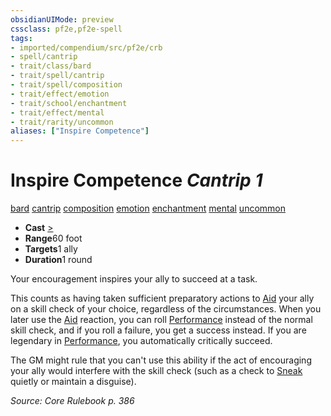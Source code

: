 ```yaml
---
obsidianUIMode: preview
cssclass: pf2e,pf2e-spell
tags:
- imported/compendium/src/pf2e/crb
- spell/cantrip
- trait/class/bard
- trait/spell/cantrip
- trait/spell/composition
- trait/effect/emotion
- trait/school/enchantment
- trait/effect/mental
- trait/rarity/uncommon
aliases: ["Inspire Competence"]
---
```

# Inspire Competence *Cantrip 1*   
[bard](rules/traits/bard.md)  [cantrip](cantrip.md)  [composition](composition.md)  [emotion](emotion.md)  [enchantment](enchantment.md)  [mental](mental.md)  [uncommon](uncommon.md)  

- **Cast** [>](chapter-9-playing-the-game.md#Actions "Single Action") 
- **Range**60 foot
- **Targets**1 ally
- **Duration**1 round

Your encouragement inspires your ally to succeed at a task.

This counts as having taken sufficient preparatory actions to [Aid](aid.md) your ally on a skill check of your choice, regardless of the circumstances. When you later use the [Aid](aid.md) reaction, you can roll [Performance](../skills.md#Performance) instead of the normal skill check, and if you roll a failure, you get a success instead. If you are legendary in [Performance](../skills.md#Performance), you automatically critically succeed.

The GM might rule that you can't use this ability if the act of encouraging your ally would interfere with the skill check (such as a check to [Sneak](sneak.md) quietly or maintain a disguise).

*Source: Core Rulebook p. 386*